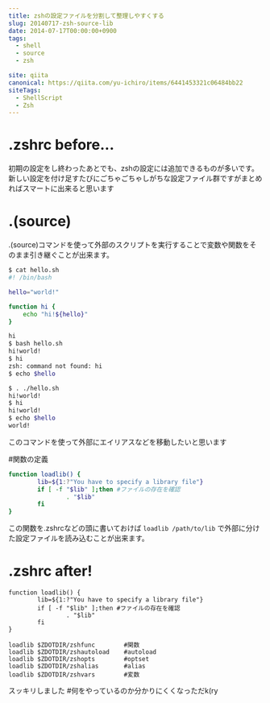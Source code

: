 ```yaml
---
title: zshの設定ファイルを分割して整理しやすくする
slug: 20140717-zsh-source-lib
date: 2014-07-17T00:00:00+0900
tags:
  - shell
  - source
  - zsh

site: qiita
canonical: https://qiita.com/yu-ichiro/items/6441453321c06484bb22
siteTags:
  - ShellScript
  - Zsh
---
```

# .zshrc before...

初期の設定をし終わったあとでも、zshの設定には追加できるものが多いです。
新しい設定を付け足すたびにごちゃごちゃしがちな設定ファイル群ですがまとめればスマートに出来ると思います
# .(source)

.(source)コマンドを使って外部のスクリプトを実行することで変数や関数をそのまま引き継ぐことが出来ます。

```bash
$ cat hello.sh
#! /bin/bash

hello="world!"

function hi {
	echo "hi!${hello}"
}

hi
$ bash hello.sh
hi!world!
$ hi
zsh: command not found: hi
$ echo $hello

$ . ./hello.sh
hi!world!
$ hi
hi!world!
$ echo $hello
world!
```
このコマンドを使って外部にエイリアスなどを移動したいと思います

#関数の定義

```bash
function loadlib() {
        lib=${1:?"You have to specify a library file"}
        if [ -f "$lib" ];then #ファイルの存在を確認
                . "$lib"
        fi
}
```
この関数を.zshrcなどの頭に書いておけば `loadlib /path/to/lib` で外部に分けた設定ファイルを読み込むことが出来ます。

# .zshrc after!

```bash:.zshrc
function loadlib() {
        lib=${1:?"You have to specify a library file"}
        if [ -f "$lib" ];then #ファイルの存在を確認
                . "$lib"
        fi
}

loadlib $ZDOTDIR/zshfunc		#関数
loadlib $ZDOTDIR/zshautoload	#autoload
loadlib $ZDOTDIR/zshopts		#optset
loadlib $ZDOTDIR/zshalias		#alias
loadlib $ZDOTDIR/zshvars		#変数

```
スッキリしました
\#何をやっているのか分かりにくくなっただk(ry
